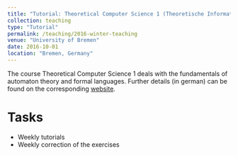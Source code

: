 ```yaml
---
title: "Tutorial: Theoretical Computer Science 1 (Theoretische Informatik 1)"
collection: teaching
type: "Tutorial"
permalink: /teaching/2016-winter-teaching
venue: "University of Bremen"
date: 2016-10-01
location: "Bremen, Germany"
---
```


The course Theoretical Computer Science 1 deals with the fundamentals of automaton theory and formal languages. Further details (in german) can be found on the corresponding [website](http://www.informatik.uni-bremen.de/tdki/lehre/ws16/theoinf/).

Tasks
======

- Weekly tutorials
- Weekly correction of the exercises